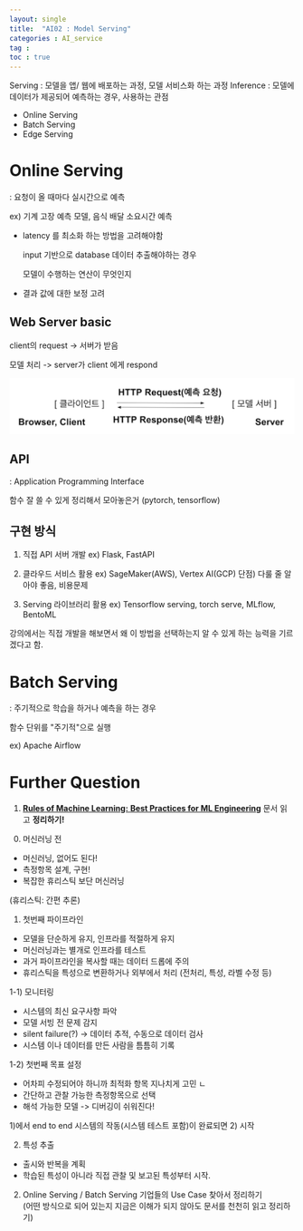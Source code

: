 ```yaml
---
layout: single
title:  "AI02 : Model Serving"
categories : AI_service
tag : 
toc : true
---
```


Serving : 모델을 앱/ 웹에 배포하는 과정, 모델 서비스화 하는 과정
Inference : 모델에 데이터가 제공되어 예측하는 경우, 사용하는 관점

+ Online Serving
+ Batch Serving
+ Edge Serving

# Online Serving
: 요청이 올 때마다 실시간으로 예측

ex) 기계 고장 예측 모델, 음식 배달 소요시간 예측

+ latency 를 최소화 하는 방법을 고려해야함 

	input 기반으로 database 데이터 추출해야하는 경우

	모델이 수행하는 연산이 무엇인지

+ 결과 값에 대한 보정 고려




## Web Server basic

client의 request -> 서버가 받음

모델 처리 -> server가 client 에게 respond

![image-20221107144207671](/images/2022-11-07-daily/image-20221107144207671.png)

## API
: Application Programming Interface

함수 잘 쓸 수 있게 정리해서 모아놓은거 (pytorch, tensorflow)

## 구현 방식

1) 직접 API 서버 개발
ex) Flask, FastAPI

2) 클라우드 서비스 활용
ex) SageMaker(AWS), Vertex AI(GCP)
단점) 다룰 줄 알아야 좋음, 비용문제

3) Serving 라이브러리 활용
ex) Tensorflow serving, torch serve, MLflow, BentoML

강의에서는 직접 개발을 해보면서 왜 이 방법을 선택하는지 알 수 있게 하는 능력을 기르겠다고 함.

# Batch Serving
: 주기적으로 학습을 하거나 예측을 하는 경우

함수 단위를 "주기적"으로 실행

ex) 
Apache Airflow



# Further Question

1.  [**Rules of Machine Learning:** **Best Practices for ML Engineering**](https://developers.google.com/machine-learning/guides/rules-of-ml) 문서 읽고 **정리하기!**

0) 머신러닝 전

+ 머신러닝, 없어도 된다!
+ 측정항목 설계, 구현!
+ 복잡한 휴리스틱 보단 머신러닝

(휴리스틱: 간편 추론)

1) 첫번째 파이프라인

+ 모델을 단순하게 유지, 인프라를 적절하게 유지
+ 머신러닝과는 별개로 인프라를 테스트
+ 과거 파이프라인을 복사할 때는 데이터 드롭에 주의
+ 휴리스틱을 특성으로 변환하거나 외부에서 처리 (전처리, 특성, 라벨 수정 등)

1-1) 모니터링

+ 시스템의 최신 요구사항 파악
+ 모델 서빙 전 문제 감지
+ silent failure(?) -> 데이터 추적, 수동으로 데이터 검사
+ 시스템 이나 데이터를 만든 사람을 틈틈히 기록

1-2) 첫번째 목표 설정

+ 어차피 수정되어야 하니까 최적화 항목 지나치게 고민 ㄴ
+ 간단하고 관찰 가능한 측정항목으로 선택
+ 해석 가능한 모델 -> 디버깅이 쉬워진다!

1)에서 end to end 시스템의 작동(시스템 테스트 포함)이 완료되면 2) 시작

2) 특성 추출

+ 출시와 반복을 계획
+ 학습된 특성이 아니라 직접 관찰 및 보고된 특성부터 시작.




2.  Online Serving / Batch Serving 기업들의 Use Case 찾아서 정리하기  
    (어떤 방식으로 되어 있는지 지금은 이해가 되지 않아도 문서를 천천히 읽고 정리하기)
